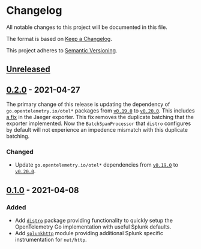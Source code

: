 # Changelog

All notable changes to this project will be documented in this file.

The format is based on [Keep a Changelog](https://keepachangelog.com/en/1.1.0/).

This project adheres to [Semantic Versioning](https://semver.org/spec/v2.0.0.html).

## [Unreleased]

## [0.2.0] - 2021-04-27

The primary change of this release is updating the dependency of `go.opentelemetry.io/otel*` packages from [`v0.19.0`] to [`v0.20.0`].
This includes [a fix](https://github.com/open-telemetry/opentelemetry-go/pull/1830) in the Jaeger exporter.
This fix removes the duplicate batching that the exporter implemented.
Now the `BatchSpanProcessor` that `distro` configures by default will not experience an impedence mismatch with this duplicate batching.

### Changed

- Update `go.opentelemetry.io/otel*` dependencies from [`v0.19.0`] to [`v0.20.0`].

## [0.1.0] - 2021-04-08

### Added

- Add [`distro`](./distro) package providing functionality to quickly setup the OpenTelemetry Go implementation with useful Splunk defaults.
- Add [`splunkhttp`](./instrumentation/net/http/splunkhttp) module providing additional Splunk specific instrumentation for `net/http`.

[Unreleased]: https://github.com/signalfx/splunk-otel-go/compare/v0.2.0...HEAD
[0.2.0]: https://github.com/signalfx/splunk-otel-go/releases/tag/v0.2.0
[0.1.0]: https://github.com/signalfx/splunk-otel-go/releases/tag/v0.1.0

[`v0.20.0`]: https://github.com/open-telemetry/opentelemetry-go/releases/tag/v0.20.0
[`v0.19.0`]: https://github.com/open-telemetry/opentelemetry-go/releases/tag/v0.19.0
